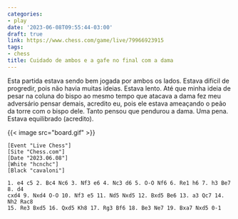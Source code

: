 ```yaml
---
categories:
- play
date: '2023-06-08T09:55:44-03:00'
draft: true
link: https://www.chess.com/game/live/79966923915
tags:
- chess
title: Cuidado de ambos e a gafe no final com a dama
---
```


Esta partida estava sendo bem jogada por ambos os lados. Estava difícil de progredir, pois não havia muitas ideias. Estava lento. Até que minha ideia de pesar na coluna do bispo ao mesmo tempo que atacava a dama fez meu adversário pensar demais, acredito eu, pois ele estava ameaçando o peão da torre com o bispo dele. Tanto pensou que pendurou a dama. Uma pena. Estava equilibrado (acredito).

{{< image src="board.gif" >}}

```
[Event "Live Chess"]
[Site "Chess.com"]
[Date "2023.06.08"]
[White "hcnchc"]
[Black "cavaloni"]

1. e4 c5 2. Bc4 Nc6 3. Nf3 e6 4. Nc3 d6 5. O-O Nf6 6. Re1 h6 7. h3 Be7 8. d4
cxd4 9. Nxd4 O-O 10. Nf3 e5 11. Nd5 Nxd5 12. Bxd5 Be6 13. a3 Qc7 14. Nh2 Rac8
15. Re3 Bxd5 16. Qxd5 Kh8 17. Rg3 Bf6 18. Be3 Ne7 19. Bxa7 Nxd5 0-1
```
